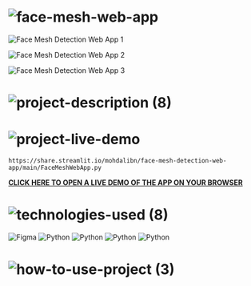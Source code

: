 <!-- Project Name -->
# ![face-mesh-web-app](https://user-images.githubusercontent.com/95453430/158625606-4b484459-73f2-4773-8846-23348383f592.svg)


<!-- Project Images -->
![Face Mesh Detection Web App 1](https://user-images.githubusercontent.com/95453430/158636119-eabcc433-7cba-4cd6-ae6c-69692b6b6727.png)

![Face Mesh Detection Web App 2](https://user-images.githubusercontent.com/95453430/158636132-05774051-f6c9-4642-a347-39052f9157e4.png)

![Face Mesh Detection Web App 3](https://user-images.githubusercontent.com/95453430/158636139-6b47314a-380f-4a29-ab11-195bfbb30922.png)


<!-- Project Description -->
# ![project-description (8)](https://user-images.githubusercontent.com/95453430/158625616-34ef2ded-cb7b-41de-9527-13d83bfc2d42.svg)


<!-- Project Live Demo -->
# ![project-live-demo](https://user-images.githubusercontent.com/95453430/158626432-a6f3787d-f160-4ebd-aa1b-2526820dd408.svg)

```
https://share.streamlit.io/mohdalibn/face-mesh-detection-web-app/main/FaceMeshWebApp.py

```

<a href="https://share.streamlit.io/mohdalibn/face-mesh-detection-web-app/main/FaceMeshWebApp.py" target="_blank"> **CLICK HERE TO OPEN A LIVE DEMO OF THE APP ON YOUR BROWSER** </a>

<!-- Project Tech Stack -->
# ![technologies-used (8)](https://user-images.githubusercontent.com/95453430/158625632-5dd17f18-4870-4da3-953d-370961aee487.svg)

![Figma](https://img.shields.io/badge/figma-%23F24E1E.svg?style=for-the-badge&logo=figma&logoColor=white)
![Python](https://img.shields.io/badge/python-3670A0?style=for-the-badge&logo=python&logoColor=ffdd54)
![Python](https://img.shields.io/badge/OpenCV-3670A0?style=for-the-badge&logo=python&logoColor=ffdd54)
![Python](https://img.shields.io/badge/Mediapipe-3670A0?style=for-the-badge&logo=python&logoColor=ffdd54)
![Python](https://img.shields.io/badge/Streamlit-3670A0?style=for-the-badge&logo=python&logoColor=ffdd54)

<!-- How To Use Project -->
# ![how-to-use-project (3)](https://user-images.githubusercontent.com/95453430/158625638-9061d2df-34f4-48e3-8f70-0ce7f44d25b0.svg)

